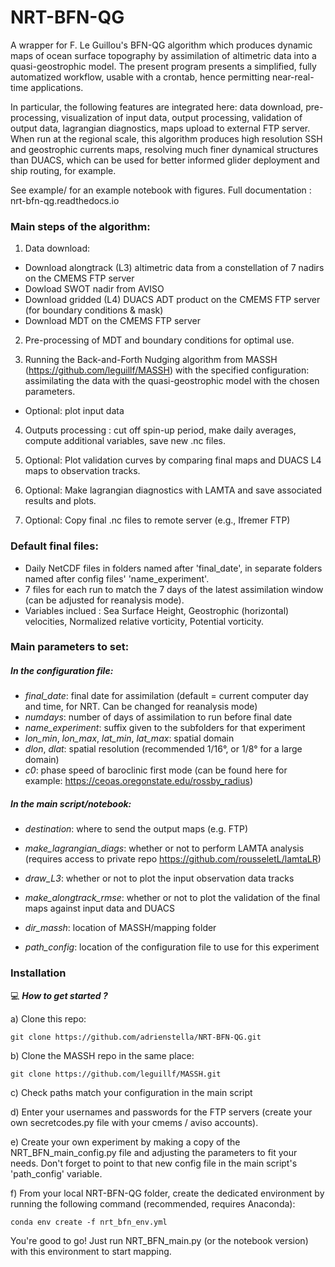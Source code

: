 # NRT-BFN-QG

A wrapper for F. Le Guillou's BFN-QG algorithm which produces dynamic maps of ocean surface topography by assimilation of altimetric data into a quasi-geostrophic model. The present program presents a simplified, fully automatized workflow, usable with a crontab, hence permitting near-real-time applications. 

In particular, the following features are integrated here: data download, pre-processing, visualization of input data, output processing, validation of output data, lagrangian diagnostics, maps upload to external FTP server. When run at the regional scale, this algorithm produces high resolution SSH and geostrophic currents maps, resolving much finer dynamical structures than DUACS, which can be used for better informed glider deployment and ship routing, for example.

See example/ for an example notebook with figures.
Full documentation : nrt-bfn-qg.readthedocs.io 

### Main steps of the algorithm: 
1) Data download:
- Download alongtrack (L3) altimetric data from a constellation of 7 nadirs on the CMEMS FTP server
- Dowload SWOT nadir from AVISO
- Download gridded (L4) DUACS ADT product on the CMEMS FTP server (for boundary conditions & mask)
- Download MDT on the CMEMS FTP server

2) Pre-processing of MDT and boundary conditions for optimal use. 

3) Running the Back-and-Forth Nudging algorithm from MASSH (https://github.com/leguillf/MASSH) with the specified configuration: assimilating the data with the quasi-geostrophic model with the chosen parameters.
- Optional: plot input data

4) Outputs processing : cut off spin-up period, make daily averages, compute additional variables, save new .nc files.

5) Optional: Plot validation curves by comparing final maps and DUACS L4 maps to observation tracks.

6) Optional: Make lagrangian diagnostics with LAMTA and save associated results and plots.

7) Optional: Copy final .nc files to remote server (e.g., Ifremer FTP)

### Default final files:
- Daily NetCDF files in folders named after 'final_date', in separate folders named after config files' 'name_experiment'.
- 7 files for each run to match the 7 days of the latest assimilation window (can be adjusted for reanalysis mode).
- Variables inclued : Sea Surface Height, Geostrophic (horizontal) velocities, Normalized relative vorticity, Potential vorticity.

### Main parameters to set: 

##### In the configuration file:
- *final_date*: final date for assimilation (default = current computer day and time, for NRT. Can be changed for reanalysis mode)
- *numdays*: number of days of assimilation to run before final date
- *name_experiment*: suffix given to the subfolders for that experiment
- *lon_min*, *lon_max*, *lat_min*, *lat_max*: spatial domain
- *dlon*, *dlat*: spatial resolution (recommended 1/16°, or 1/8° for a large domain)
- *c0*: phase speed of baroclinic first mode (can be found here for example: https://ceoas.oregonstate.edu/rossby_radius)

##### In the main script/notebook:
- *destination*: where to send the output maps (e.g. FTP)
- *make_lagrangian_diags*: whether or not to perform LAMTA analysis (requires access to private repo https://github.com/rousseletL/lamtaLR)
- *draw_L3*: whether or not to plot the input observation data tracks
- *make_alongtrack_rmse*: whether or not to plot the validation of the final maps against input data and DUACS

- *dir_massh*: location of MASSH/mapping folder
- *path_config*: location of the configuration file to use for this experiment

### Installation
:computer: _**How to get started ?**_

a) Clone this repo: 
```
git clone https://github.com/adrienstella/NRT-BFN-QG.git
```
b) Clone the MASSH repo in the same place:
```
git clone https://github.com/leguillf/MASSH.git
```
c) Check paths match your configuration in the main script

d) Enter your usernames and passwords for the FTP servers (create your own secretcodes.py file with your cmems / aviso accounts).

e) Create your own experiment by making a copy of the NRT_BFN_main_config.py file and adjusting the parameters to fit your needs. Don't forget to point to that new config file in the main script's 'path_config' variable.

f) From your local NRT-BFN-QG folder, create the dedicated environment by running the following command (recommended, requires Anaconda):
```
conda env create -f nrt_bfn_env.yml
```

You're good to go! Just run NRT_BFN_main.py (or the notebook version) with this environment to start mapping.